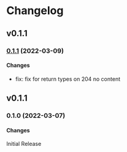 # Changelog

## v0.1.1

### [0.1.1](https://github.com/auth0-lab/fga-dotnet-sdk/compare/v0.1.0...v0.1.1) (2022-03-09)

#### Changes
- fix: fix for return types on 204 no content

## v0.1.1

### 0.1.0 (2022-03-07)

#### Changes
Initial Release
